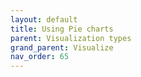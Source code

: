 ```yaml
---
layout: default
title: Using Pie charts
parent: Visualization types
grand_parent: Visualize
nav_order: 65
---
```

